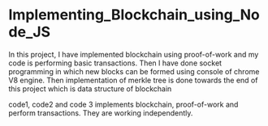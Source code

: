 # Implementing_Blockchain_using_Node_JS
In this project, I have implemented blockchain using proof-of-work and my code is performing basic transactions.
Then I have done socket programming in which new blocks can be formed using console of chrome V8 engine.
Then implementation of merkle tree is done towards the end of this project which is data structure of blockchain

code1, code2 and code 3 implements blockchain, proof-of-work and perform transactions. They are working independently.
